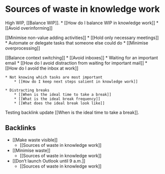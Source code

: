 # Sources of waste in knowledge work
High WIP, [[Balance WIP]].
	* [[How do I balance WIP in knowledge work]]
	* [[Avoid overinforming]]

[[Minimise non-value adding activities]]
	* [[Hold only necessary meetings]]
	* Automate or delegate tasks that someone else could do
	* [[Minimise overprocessing]]

[[Balance context switching]]
	* [[Avoid inboxes]]
	* Waiting for an important email
		* [[How do I avoid distraction from waiting for important mail]]
		* [[How do I avoid the inbox at work]]

	* Not knowing which tasks are most important
		* [[How do I keep next steps salient in knowledge work]]

	* Distracting breaks
		* [[When is the ideal time to take a break]]
		* [[What is the ideal break frequency]]
		* [[What does the ideal break look like]]

Testing backlink update [[When is the ideal time to take a break]].

## Backlinks
* [[Make waste visible]]
	* [[Sources of waste in knowledge work]]
* [[Minimise waste]]
	* [[Sources of waste in knowledge work]]
* [[Don’t launch Outlook until 9 a.m.]]
	* [[Sources of waste in knowledge work]]

<!-- {BearID:7F19A78F-D66F-4A64-AFFE-D53AF4F33DEE-2923-000010A8AE21F82F} -->
